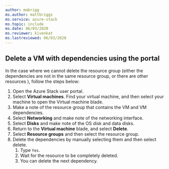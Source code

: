 ```yaml
---
author: mabrigg
ms.author: mattbriggs
ms.service: azure-stack
ms.topic: include
ms.date: 06/03/2020
ms.reviewer: kivenkat
ms.lastreviewed: 06/03/2020
---
```


## Delete a VM with dependencies using the portal

In the case where we cannot delete the resource group (either the dependencies are not in the same resource group, or there are other resources ), follow the steps below:

1. Open the Azure Stack user portal.
2. Select **Virtual machines**. Find your virtual machine, and then select your machine to open the Virtual machine blade.
3. Make a note of the resource group that contains the VM and VM dependencies.
4. Select **Networking** and make note of the networking interface.
5. Select **Disks** and make note of the OS disk and data disks.
6. Return to the **Virtual machine** blade, and select **Delete**.
7. Select **Resource groups** and then select the resource group.
8. Delete the dependencies by manually selecting them and then select delete.
    1. Type `Yes`.
    2. Wait for the resource to be completely deleted.
    3. You can delete the next dependency.